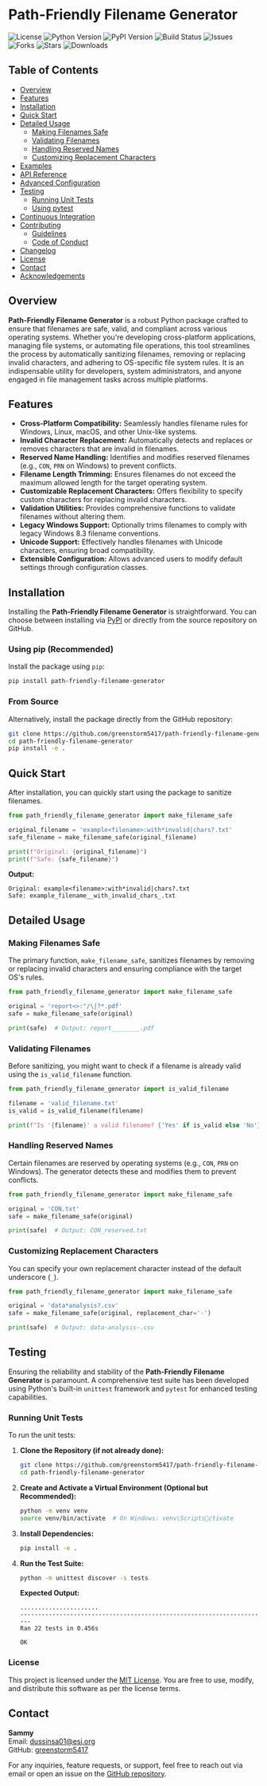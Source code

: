 
# Path-Friendly Filename Generator

![License](https://img.shields.io/badge/license-MIT-blue.svg)
![Python Version](https://img.shields.io/badge/python-3.6%2B-blue.svg)
![PyPI Version](https://img.shields.io/pypi/v/path-friendly-filename-generator.svg)
![Build Status](https://img.shields.io/github/actions/workflow/status/greenstorm5417/path-friendly-filename-generator/python-package.yml?branch=main)
![Issues](https://img.shields.io/github/issues/greenstorm5417/path-friendly-filename-generator.svg)
![Forks](https://img.shields.io/github/forks/greenstorm5417/path-friendly-filename-generator.svg)
![Stars](https://img.shields.io/github/stars/greenstorm5417/path-friendly-filename-generator.svg)
![Downloads](https://img.shields.io/pypi/dm/path-friendly-filename-generator.svg)

## Table of Contents

- [Overview](#overview)
- [Features](#features)
- [Installation](#installation)
- [Quick Start](#quick-start)
- [Detailed Usage](#detailed-usage)
  - [Making Filenames Safe](#making-filenames-safe)
  - [Validating Filenames](#validating-filenames)
  - [Handling Reserved Names](#handling-reserved-names)
  - [Customizing Replacement Characters](#customizing-replacement-characters)
- [Examples](#examples)
- [API Reference](#api-reference)
- [Advanced Configuration](#advanced-configuration)
- [Testing](#testing)
  - [Running Unit Tests](#running-unit-tests)
  - [Using pytest](#using-pytest)
- [Continuous Integration](#continuous-integration)
- [Contributing](#contributing)
  - [Guidelines](#guidelines)
  - [Code of Conduct](#code-of-conduct)
- [Changelog](#changelog)
- [License](#license)
- [Contact](#contact)
- [Acknowledgements](#acknowledgements)

## Overview

**Path-Friendly Filename Generator** is a robust Python package crafted to ensure that filenames are safe, valid, and compliant across various operating systems. Whether you're developing cross-platform applications, managing file systems, or automating file operations, this tool streamlines the process by automatically sanitizing filenames, removing or replacing invalid characters, and adhering to OS-specific file system rules. It is an indispensable utility for developers, system administrators, and anyone engaged in file management tasks across multiple platforms.


## Features

- **Cross-Platform Compatibility:** Seamlessly handles filename rules for Windows, Linux, macOS, and other Unix-like systems.
- **Invalid Character Replacement:** Automatically detects and replaces or removes characters that are invalid in filenames.
- **Reserved Name Handling:** Identifies and modifies reserved filenames (e.g., `CON`, `PRN` on Windows) to prevent conflicts.
- **Filename Length Trimming:** Ensures filenames do not exceed the maximum allowed length for the target operating system.
- **Customizable Replacement Characters:** Offers flexibility to specify custom characters for replacing invalid characters.
- **Validation Utilities:** Provides comprehensive functions to validate filenames without altering them.
- **Legacy Windows Support:** Optionally trims filenames to comply with legacy Windows 8.3 filename conventions.
- **Unicode Support:** Effectively handles filenames with Unicode characters, ensuring broad compatibility.
- **Extensible Configuration:** Allows advanced users to modify default settings through configuration classes.

## Installation

Installing the **Path-Friendly Filename Generator** is straightforward. You can choose between installing via [PyPI](https://pypi.org/) or directly from the source repository on GitHub.

### Using pip (Recommended)

Install the package using `pip`:

```bash
pip install path-friendly-filename-generator
```

### From Source

Alternatively, install the package directly from the GitHub repository:

```bash
git clone https://github.com/greenstorm5417/path-friendly-filename-generator.git
cd path-friendly-filename-generator
pip install -e .
```

## Quick Start

After installation, you can quickly start using the package to sanitize filenames.

```python
from path_friendly_filename_generator import make_filename_safe

original_filename = 'example<filename>:with*invalid|chars?.txt'
safe_filename = make_filename_safe(original_filename)

print(f"Original: {original_filename}")
print(f"Safe: {safe_filename}")
```

**Output:**

```
Original: example<filename>:with*invalid|chars?.txt
Safe: example_filename__with_invalid_chars_.txt
```

## Detailed Usage

### Making Filenames Safe

The primary function, `make_filename_safe`, sanitizes filenames by removing or replacing invalid characters and ensuring compliance with the target OS's rules.

```python
from path_friendly_filename_generator import make_filename_safe

original = 'report<>:"/\|?*.pdf'
safe = make_filename_safe(original)

print(safe)  # Output: report________.pdf
```

### Validating Filenames

Before sanitizing, you might want to check if a filename is already valid using the `is_valid_filename` function.

```python
from path_friendly_filename_generator import is_valid_filename

filename = 'valid_filename.txt'
is_valid = is_valid_filename(filename)

print(f"Is '{filename}' a valid filename? {'Yes' if is_valid else 'No'}")
```


### Handling Reserved Names

Certain filenames are reserved by operating systems (e.g., `CON`, `PRN` on Windows). The generator detects these and modifies them to prevent conflicts.

```python
from path_friendly_filename_generator import make_filename_safe

original = 'CON.txt'
safe = make_filename_safe(original)

print(safe)  # Output: CON_reserved.txt
```

### Customizing Replacement Characters

You can specify your own replacement character instead of the default underscore (`_`).

```python
from path_friendly_filename_generator import make_filename_safe

original = 'data*analysis?.csv'
safe = make_filename_safe(original, replacement_char='-')

print(safe)  # Output: data-analysis-.csv
```

## Testing

Ensuring the reliability and stability of the **Path-Friendly Filename Generator** is paramount. A comprehensive test suite has been developed using Python's built-in `unittest` framework and `pytest` for enhanced testing capabilities.

### Running Unit Tests

To run the unit tests:

1. **Clone the Repository (if not already done):**

   ```bash
   git clone https://github.com/greenstorm5417/path-friendly-filename-generator.git
   cd path-friendly-filename-generator
   ```

2. **Create and Activate a Virtual Environment (Optional but Recommended):**

   ```bash
   python -m venv venv
   source venv/bin/activate  # On Windows: venv\Scriptsctivate
   ```

3. **Install Dependencies:**

   ```bash
   pip install -e .
   ```

4. **Run the Test Suite:**

   ```bash
   python -m unittest discover -s tests
   ```

   **Expected Output:**

   ```
   ......................
   ----------------------------------------------------------------------
   Ran 22 tests in 0.456s

   OK
   ```

### License

This project is licensed under the [MIT License](LICENSE). You are free to use, modify, and distribute this software as per the license terms.

## Contact

**Sammy**  
Email: [dussinsa01@esj.org](mailto:dussinsa01@esj.org)  
GitHub: [greenstorm5417](https://github.com/greenstorm5417)

For any inquiries, feature requests, or support, feel free to reach out via email or open an issue on the [GitHub repository](https://github.com/greenstorm5417/path-friendly-filename-generator).
